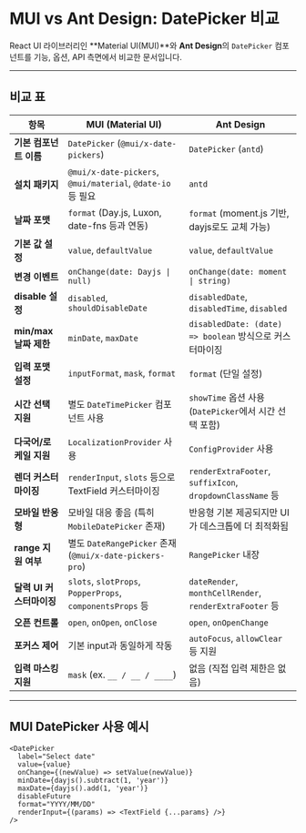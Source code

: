 # MUI vs Ant Design: DatePicker 비교

React UI 라이브러리인 **Material UI(MUI)**와 **Ant Design**의 `DatePicker` 컴포넌트를 기능, 옵션, API 측면에서 비교한 문서입니다.

---

## 비교 표

| 항목                          | **MUI (Material UI)**                                       | **Ant Design**                                              |
|-----------------------------|--------------------------------------------------------------|-------------------------------------------------------------|
| **기본 컴포넌트 이름**       | `DatePicker` (`@mui/x-date-pickers`)                        | `DatePicker` (`antd`)                                      |
| **설치 패키지**              | `@mui/x-date-pickers`, `@mui/material`, `@date-io` 등 필요 | `antd`                                                      |
| **날짜 포맷**               | `format` (Day.js, Luxon, date-fns 등과 연동)               | `format` (moment.js 기반, dayjs로도 교체 가능)            |
| **기본 값 설정**            | `value`, `defaultValue`                                     | `value`, `defaultValue`                                     |
| **변경 이벤트**             | `onChange(date: Dayjs \| null)`                             | `onChange(date: moment \| string)`                          |
| **disable 설정**            | `disabled`, `shouldDisableDate`                            | `disabledDate`, `disabledTime`, `disabled`                  |
| **min/max 날짜 제한**       | `minDate`, `maxDate`                                       | `disabledDate: (date) => boolean` 방식으로 커스터마이징   |
| **입력 포맷 설정**          | `inputFormat`, `mask`, `format`                            | `format` (단일 설정)                                        |
| **시간 선택 지원**          | 별도 `DateTimePicker` 컴포넌트 사용                        | `showTime` 옵션 사용 (`DatePicker`에서 시간 선택 포함)     |
| **다국어/로케일 지원**      | `LocalizationProvider` 사용                                | `ConfigProvider` 사용                                       |
| **렌더 커스터마이징**       | `renderInput`, `slots` 등으로 TextField 커스터마이징      | `renderExtraFooter`, `suffixIcon`, `dropdownClassName` 등 |
| **모바일 반응형**           | 모바일 대응 좋음 (특히 `MobileDatePicker` 존재)            | 반응형 기본 제공되지만 UI가 데스크톱에 더 최적화됨        |
| **range 지원 여부**         | 별도 `DateRangePicker` 존재 (`@mui/x-date-pickers-pro`)    | `RangePicker` 내장                                          |
| **달력 UI 커스터마이징**    | `slots`, `slotProps`, `PopperProps`, `componentsProps` 등   | `dateRender`, `monthCellRender`, `renderExtraFooter` 등    |
| **오픈 컨트롤**             | `open`, `onOpen`, `onClose`                                | `open`, `onOpenChange`                                     |
| **포커스 제어**             | 기본 input과 동일하게 작동                                 | `autoFocus`, `allowClear` 등 지원                          |
| **입력 마스킹 지원**        | `mask` (ex. `__ / __ / ____`)                              | 없음 (직접 입력 제한은 없음)                              |

---

## MUI DatePicker 사용 예시

```tsx
<DatePicker
  label="Select date"
  value={value}
  onChange={(newValue) => setValue(newValue)}
  minDate={dayjs().subtract(1, 'year')}
  maxDate={dayjs().add(1, 'year')}
  disableFuture
  format="YYYY/MM/DD"
  renderInput={(params) => <TextField {...params} />}
/>
